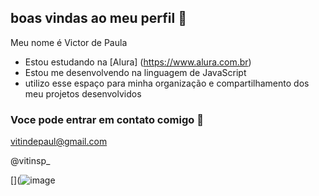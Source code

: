 ## boas vindas ao meu perfil 💙

Meu nome é Victor de Paula 

- Estou estudando na [Alura] (https://www.alura.com.br)
- Estou me desenvolvendo na linguagem de JavaScript
- utilizo esse espaço para minha organização e compartilhamento dos meu projetos desenvolvidos

### Voce pode entrar em contato comigo 📧

vitindepaul@gmail.com

@vitinsp_

[](![image](https://github.com/vitinsp/vitinsp/assets/170147766/74ac60a2-4df3-4bde-9207-64008e280788)
